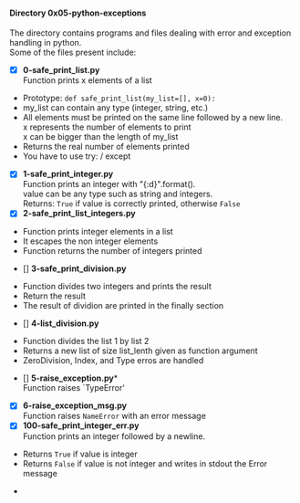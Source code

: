 #### Directory 0x05-python-exceptions  
The directory contains programs and files dealing with error and exception handling in python.  
Some of the files present include:  
- [x] **0-safe_print_list.py**  
Function prints x elements of a list
* Prototype: `def safe_print_list(my_list=[], x=0):`  
* my_list can contain any type (integer, string, etc.)  
* All elements must be printed on the same line followed by a new line.  
	x represents the number of elements to print  
	x can be bigger than the length of my_list
* Returns the real number of elements printed  
* You have to use try: / except   
- [x] **1-safe_print_integer.py**  
Function prints an integer with "{:d}".format().  
value can be any type such as string and integers.  
Returns: `True` if value is correctly printed, otherwise `False`  
- [x] **2-safe_print_list_integers.py**
* Function prints integer elements in a list   
* It escapes the non integer elements  
* Function returns the number of integers printed   
- [] **3-safe_print_division.py**   
* Function divides two integers and prints the result   
* Return the result   
* The result of dividion are printed in the finally section   
- [] **4-list_division.py**   
* Function divides the list 1 by list 2   
* Returns a new list of size list_lenth given as function argument   
* ZeroDivision, Index, and Type erros are handled    
- [] **5-raise_exception.py***   
Function raises `TypeError'   
- [x] **6-raise_exception_msg.py**   
Function raises `NameError` with an error message   
- [x] **100-safe_print_integer_err.py**   
Function prints an integer followed by a newline.   
* Returns `True` if value is integer   
* Returns `False` if value is not integer and writes in stdout the Error message    

-  

